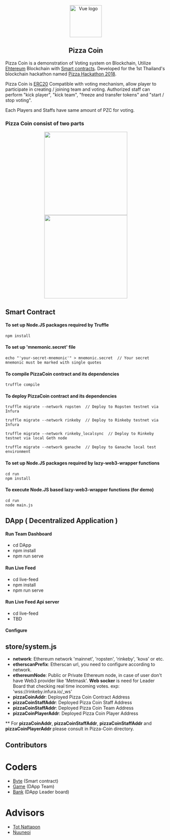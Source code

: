 <p align="center"><a href="#" target="_blank" rel="noopener noreferrer"><img width="100" src="https://raw.githubusercontent.com/totiz/LiveDashboard/dev/images/Pizza_Hackathon_Logo.png" alt="Vue logo"></a></p>

<h2 align="center">Pizza Coin</h2>

Pizza Coin is a demonstration of Voting system on Blockchain, Utilize <a href="https://www.ethereum.org/">Ehtereum</a> Blockchain with <a href="https://solidity.readthedocs.io/">Smart contracts</a>. Developed for the 1st Thailand's blockchain hackathon named <a href="https://www.facebook.com/events/205814763443058/">Pizza Hackathon 2018</a>.

Pizza Coin is <a href="https://en.wikipedia.org/wiki/ERC-20">ERC20</a> Compatible with voting mechanism, allow player to participate in creating / joining team and voting. Authorized staff can perform "kick player", "kick team", "freeze and transfer tokens" and "start / stop voting".

Each Players and Staffs have same amount of PZC for voting.

### Pizza Coin consist of two parts
<p align="center">
  <a href="#" target="_blank">
    <img width="260px" src="https://raw.githubusercontent.com/totiz/LiveDashboard/dev/images/ethereum-smart-contract.jpeg">
  </a> 
  <a href="#" target="_blank">
    <img width="260px" src="https://raw.githubusercontent.com/totiz/LiveDashboard/dev/images/DApp.png">
  </a>
</p>

## Smart Contract
#### To set up Node.JS packages required by Truffle
```
npm install
```

#### To set up 'mnemonic.secret' file
```
echo "'your-secret-mnemonic'" > mnemonic.secret  // Your secret mnemonic must be marked with single quotes
```

#### To compile PizzaCoin contract and its dependencies
```
truffle compile
```

#### To deploy PizzaCoin contract and its dependencies
```
truffle migrate --network ropsten  // Deploy to Ropsten testnet via Infura
```

```
truffle migrate --network rinkeby  // Deploy to Rinkeby testnet via Infura
```

```
truffle migrate --network rinkeby_localsync  // Deploy to Rinkeby testnet via local Geth node
```

```
truffle migrate --network ganache  // Deploy to Ganache local test environment
```

#### To set up Node.JS packages required by lazy-web3-wrapper functions
```
cd run
npm install
```

#### To execute Node.JS based lazy-web3-wrapper functions (for demo)
```
cd run
node main.js
```


## DApp ( Decentralized Application )

#### Run Team Dashboard
- cd DApp
- npm install
- npm run serve

#### Run Live Feed
- cd live-feed
- npm install
- npm run serve

#### Run Live Feed Api server
- cd live-feed
- TBD

#### Configure
## store/system.js
- **network**: Ethereum network 'mainnet', 'ropsten', 'rinkeby', 'kova' or etc.
- **etherscanPrefix**: Etherscan url, you need to configure according to network.
- **ethereumNode**: Public or Private Ethereum node, in case of user don't have Web3 provider like 'Metmask'. **Web socker** is need for Leader Board that checking real time incoming votes. exp: 'wss://rinkeby.infura.io/_ws'
- **pizzaCoinAddr**: Deployed Pizza Coin Contract Address
- **pizzaCoinStaffAddr**: Deployed Pizza Coin Staff Address
- **pizzaCoinStaffAddr**: Deployed Pizza Coin Team Address
- **pizzaCoinPlayerAddr**: Deployed Pizza Coin Player Address

** For **pizzaCoinAddr**, **pizzaCoinStaffAddr**, **pizzaCoinStaffAddr** and **pizzaCoinPlayerAddr** please consult in Pizza-Coin directory.


## Contributors

# Coders
- <a href="https://github.com/serial-coder">Byte</a> (Smart contract)
- <a href="https://github.com/teerapat1739">Game</a> (DApp Team)
- <a href="https://github.com/zent-bank">Bank</a> (DApp Leader board)

# Advisors
- <a href="https://github.com/totiz?tab=repositories">Tot Nattapon </a>
- <a href="https://nuuneoi.com/">Nuuneoi</a>
